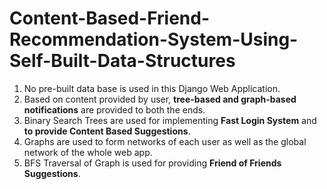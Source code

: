 # Content-Based-Friend-Recommendation-System-Using-Self-Built-Data-Structures

  1. No pre-built data base is used in this Django Web Application.
  2. Based on content provided by user, <b>tree-based and graph-based notifications</b> are provided to both the ends.
  3. Binary Search Trees are used for implementing <b>Fast Login System</b> and <b>to provide Content Based Suggestions</b>.
  4. Graphs are used to form networks of each user as well as the global network of the whole web app.
  5. BFS Traversal of Graph is used for providing <b>Friend of Friends Suggestions</b>.
